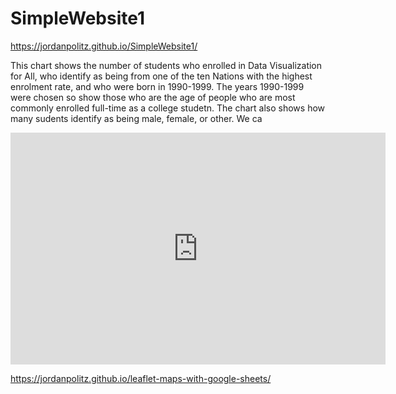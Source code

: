 # SimpleWebsite1

https://jordanpolitz.github.io/SimpleWebsite1/

This chart shows the number of students who enrolled in Data Visualization for All, who identify as being from one of the ten Nations with the highest enrolment rate, and who were born in 1990-1999. The years 1990-1999 were chosen so show those who are the age of people who are most commonly enrolled full-time as a college studetn. The chart also shows how many sudents identify as being male, female, or other. We ca


<iframe width="600" height="371" seamless frameborder="0" scrolling="no" src="https://docs.google.com/spreadsheets/d/1P7PZvwHoScdQuQ0yk0lJY-yjGvIJ6tlryPAufmOQXro/pubchart?oid=1266362790&amp;format=interactive"></iframe>

 https://jordanpolitz.github.io/leaflet-maps-with-google-sheets/
